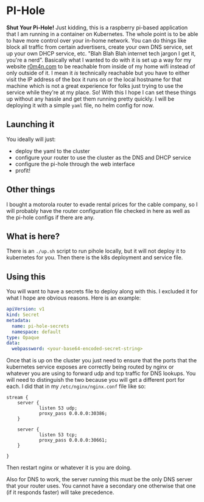 # PI-Hole

**Shut Your Pi-Hole!** Just kidding, this is a raspberry pi-based application that I am running in a container on Kubernetes. The whole point is to be able to have more control over your in-home network. You can do things like block all traffic from certain advertisers, create your own DNS service, set up your own DHCP service, etc. "Blah Blah Blah internet tech jargon I get it, you're a nerd". Basically what I wanted to do with it is set up a way for my website [r0m4n.com](https://r0m4n.com) to be reachable from inside of my home wifi instead of only outside of it. I mean it *is* technically reachable but you have to either visit the IP address of the box it runs on or the local hostname for that machine which is not a great experience for folks just trying to use the service while they're at my place. So! With this I hope I can set these things up without any hassle and get them running pretty quickly. I will be deploying it with a simple `yaml` file, no helm config for now.

## Launching it

You ideally will just:
- deploy the yaml to the cluster
- configure your router to use the cluster as the DNS and DHCP service
- configure the pi-hole through the web interface
- profit!

## Other things

I bought a motorola router to evade rental prices for the cable company, so I will probably have the router configuration file checked in here as well as the pi-hole configs if there are any.

## What is here?

There is an `./up.sh` script to run pihole locally, but it will not deploy it to kubernetes for you. Then there is the k8s deployment and service file.

## Using this

You will want to have a secrets file to deploy along with this. I excluded it for what I hope are obvious reasons. Here is an example:

```yaml
apiVersion: v1
kind: Secret
metadata:
  name: pi-hole-secrets
  namespace: default
type: Opaque
data:
  webpassword: <your-base64-encoded-secret-string>
```

Once that is up on the cluster you just need to ensure that the ports that the kubernetes service exposes are correctly being routed by nginx or whatever you are using to forward udp and tcp traffic for DNS lookups. You will need to distinguish the two because you will get a different port for each. I did that in my `/etc/nginx/nginx.conf` file like so:

```nginx
stream {
	server {
        	listen 53 udp;
        	proxy_pass 0.0.0.0:30386;
	}

	server {
        	listen 53 tcp;
        	proxy_pass 0.0.0.0:30661;
	}

}
```

Then restart nginx or whatever it is you are doing.

Also for DNS to work, the server running this must be the only DNS server that your router uses. You cannot have a secondary one otherwise that one (if it responds faster) will take precedence.
